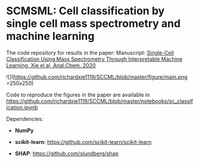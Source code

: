 # SCMSML: Cell classification by single cell mass spectrometry and machine learning
The code repository for results in the paper: 
Manuscript: [Single-Cell Classification Using Mass Spectrometry Through Interpretable Machine Learning, Xie el al, Anal.Chem. 2020](https://pubs.acs.org/doi/10.1021/acs.analchem.0c01660)

![](https://github.com/richardxie1119/SCCML/blob/master/figure/main.png =250x250)

Code to reproduce the figures in the paper are available in https://github.com/richardxie1119/SCCML/blob/master/notebooks/sc_classification.ipynb

Dependencies:
- **NumPy**

- **scikit-learn**: https://github.com/scikit-learn/scikit-learn

- **SHAP**: https://github.com/slundberg/shap


